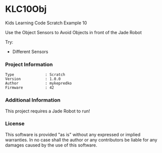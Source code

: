 KLC10Obj
================

Kids Learning Code Scratch Example 10

Use the Object Sensors to Avoid Objects in front of the Jade Robot

Try:
- Different Sensors

### Project Information
```
Type              : Scratch
Version           : 1.0.0
Author            : mykepredko
Firmware          : 42
```

### Additional Information
This project requires a Jade Robot to run!

### License
This software is provided "as is" without any expressed or implied warranties.  In no case shall the author or any contributors be liable for any damages caused by the use of this software.

